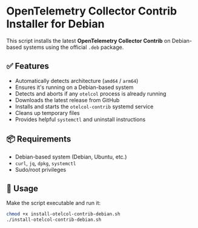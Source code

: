 # OpenTelemetry Collector Contrib Installer for Debian

This script installs the latest **OpenTelemetry Collector Contrib** on Debian-based systems using the official `.deb` package.

## ✅ Features

- Automatically detects architecture (`amd64` / `arm64`)
- Ensures it's running on a Debian-based system
- Detects and aborts if any `otelcol` process is already running
- Downloads the latest release from GitHub
- Installs and starts the `otelcol-contrib` systemd service
- Cleans up temporary files
- Provides helpful `systemctl` and uninstall instructions

## 📦 Requirements

- Debian-based system (Debian, Ubuntu, etc.)
- `curl`, `jq`, `dpkg`, `systemctl`
- Sudo/root privileges

## 🚀 Usage

Make the script executable and run it:

```bash
chmod +x install-otelcol-contrib-debian.sh
./install-otelcol-contrib-debian.sh